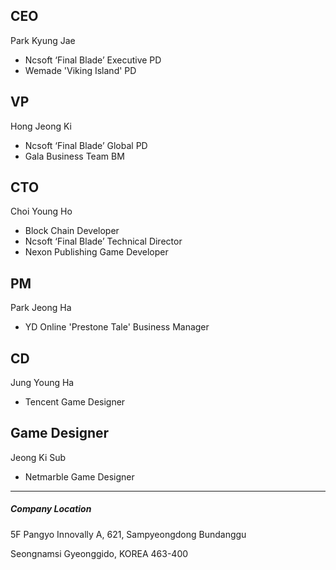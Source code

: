 ## CEO

Park Kyung Jae
+ Ncsoft ‘Final Blade’ Executive PD
+ Wemade 'Viking Island' PD

## VP

Hong Jeong Ki
+ Ncsoft ‘Final Blade’ Global PD
+ Gala Business Team BM

## CTO

Choi Young Ho
+ Block Chain Developer
+ Ncsoft ‘Final Blade’ Technical Director
+ Nexon Publishing Game Developer

## PM

Park Jeong Ha
+ YD Online 'Prestone Tale' Business Manager

## CD

Jung Young Ha
+ Tencent Game Designer

## Game Designer

Jeong Ki Sub
+ Netmarble Game Designer

* * * 
##### Company Location
5F Pangyo Innovally A, 621, Sampyeongdong Bundanggu

Seongnamsi Gyeonggido, KOREA 463-400
